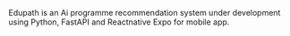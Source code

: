 Edupath is an Ai programme recommendation system under development using Python, FastAPI and Reactnative Expo for mobile app.